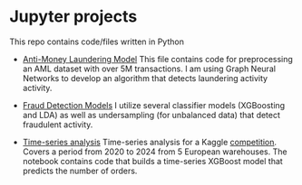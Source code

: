 # Jupyter projects
This repo contains code/files written in Python

- [Anti-Money Laundering Model](https://github.com/PavChristian/jupyer_projects/blob/main/anti_money_laundering.ipynb)
This file contains code for preprocessing an AML dataset with over 5M transactions. I am using Graph Neural Networks to develop an algorithm that detects laundering activity activity. 
- [Fraud Detection Models](https://github.com/PavChristian/jupyer_projects/blob/main/fraud_detection.ipynb)
I utilize several classifier models (XGBoosting and LDA) as well as undersampling (for unbalanced data) that detect fraudulent activity. 

- [Time-series analysis](https://github.com/PavChristian/fraud-aml-sales/blob/main/time_series.ipynb)
Time-series analysis for a Kaggle [competition](https://www.kaggle.com/competitions/rohlik-orders-forecasting-challenge/data?select=test.csv). Covers a period from 2020 to 2024 from 5 European warehouses. The notebook contains code that builds a time-series XGBoost model that predicts the number of orders.
